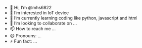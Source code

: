 - 👋 Hi, I’m @mhs6822
- 👀 I’m interested in IoT device
- 🌱 I’m currently learning coding like python, javascript and html 
- 💞️ I’m looking to collaborate on ...
- 📫 How to reach me ...
- 😄 Pronouns: ...
- ⚡ Fun fact: ...

<!---
mhs6822/mhs6822 is a ✨ special ✨ repository because its `README.md` (this file) appears on your GitHub profile.
You can click the Preview link to take a look at your changes.
--->
